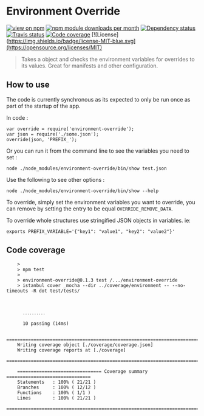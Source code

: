 Environment Override
====================

[![view on npm](http://img.shields.io/npm/v/environment-override.svg?style=flat)](https://www.npmjs.org/package/environment-override)
[![npm module downloads per month](http://img.shields.io/npm/dm/environment-override.svg?style=flat)](https://www.npmjs.org/package/environment-override)
[![Dependency status](https://david-dm.org/a-c-m/environment-override.svg?style=flat)](https://david-dm.org/a-c-m/environment-override)
[![Travis status](https://img.shields.io/travis/BrandedEntertainmentNetwork/environment-override.svg)](https://travis-ci.org/BrandedEntertainmentNetwork/environment-override)
[![Code coverage](https://img.shields.io/codecov/c/github/BrandedEntertainmentNetwork/environment-override.svg)](https://codecov.io/gh/BrandedEntertainmentNetwork/environment-override)
[![License](https://img.shields.io/badge/license-MIT-blue.svg](https://opensource.org/licenses/MIT)

> Takes a object and checks the environment variables for overrides to its values. Great for manifests and other configuration.


How to use
----------

The code is currently synchronous as its expected to only be run once as part
of the startup of the app.

In code :

    var override = require('environment-override');
    var json = require('./some.json');
    override(json, 'PREFIX_');


Or you can run it from the command line to see the variables you need to set :

    node ./node_modules/environment-override/bin/show test.json

Use the following to see other options :

    node ./node_modules/environment-override/bin/show --help

To override, simply set the environment variables you want to override, you can
remove by setting the entry to be equal `OVERRIDE_REMOVE_DATA`.

To override whole structures use stringified JSON objects in variables. ie:

``
exports PREFIX_VARIABLE='{"key1": "value1", "key2": "value2"}'
``


Code coverage
--------------
        >
        > npm test
        >
        > environment-override@0.1.3 test /.../environment-override
        > istanbul cover _mocha --dir ../coverage/environment -- --no-timeouts -R dot test/tests/



          ․․․․․․․․․․

          10 passing (14ms)

        =============================================================================
        Writing coverage object [./coverage/coverage.json]
        Writing coverage reports at [./coverage]
        =============================================================================

        =============================== Coverage summary ===============================
        Statements   : 100% ( 21/21 )
        Branches     : 100% ( 12/12 )
        Functions    : 100% ( 1/1 )
        Lines        : 100% ( 21/21 )
        ================================================================================
